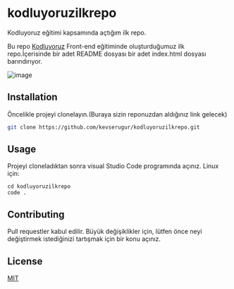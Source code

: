 # kodluyoruzilkrepo
Kodluyoruz eğitimi kapsamında açtığım ilk repo.

Bu repo [Kodluyoruz](https://kodluyoruz.org) Front-end eğitiminde oluşturduğumuz ilk repo.İçerisinde bir adet README dosyası bir adet index.html dosyası barındırıyor.


![image](https://github.com/kevserugur/kodluyoruzilkrepo/assets/148773996/0e342935-abf2-47ec-ae47-2780cffec2e1)

## Installation
Öncelikle projeyi clonelayın.(Buraya sizin reponuzdan aldığınız link gelecek)

```bash
git clone https://github.com/kevserugur/kodluyoruzilkrepo.git
```

## Usage
Projeyi cloneladıktan sonra visual Studio Code programında açınız.
Linux için:

```linux
cd kodluyoruzilkrepo
code . 
```
## Contributing
Pull requestler kabul edilir. Büyük değişiklikler için, lütfen önce neyi değiştirmek istediğinizi tartışmak için bir konu açınız.

## License
[MIT](https://choosealicense.com/licenses/mit)